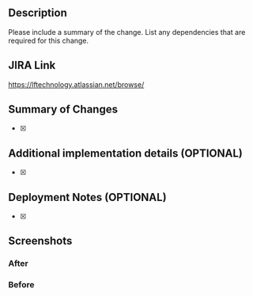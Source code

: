 ## Description

Please include a summary of the change. List any dependencies that are required for this change.

## JIRA Link

https://lftechnology.atlassian.net/browse/

## Summary of Changes

- [x]

## Additional implementation details (OPTIONAL)

- [x]

## Deployment Notes (OPTIONAL)

- [x]

## Screenshots

### After

### Before
